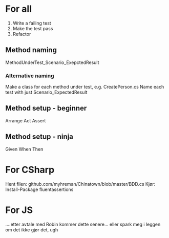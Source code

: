 # For all
1) Write a failing test
2) Make the test pass
3) Refactor

## Method naming
MethodUnderTest_Scenario_ExepctedResult
### Alternative naming
Make a class for each method under test, e.g. CreatePerson.cs
Name each test with just Scenario_ExpectedResult

## Method setup - beginner
Arrange
Act
Assert

## Method setup - ninja
Given
When
Then

# For CSharp
Hent filen:
github.com/myhreman/Chinatown/blob/master/BDD.cs
Kjør:
Install-Package fluentassertions 

# For JS
....etter avtale med Robin kommer dette senere... eller spark meg i leggen om det ikke gjør det, ugh
